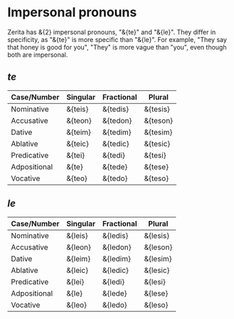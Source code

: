 # <x-trans>Impersonal pronouns</x-trans>

<x-trans>Zerita has &{2} impersonal pronouns, "&{te}" and "&{le}".</x-trans>
<x-trans>They differ in specificity, as "&{te}" is more specific than "&{le}".</x-trans>
<x-trans>For example, "They say that honey is good for you", "They" is more vague than "you", even though both are impersonal.</x-trans>

## _te_

| <x-trans>Case</x-trans>/<x-trans>Number</x-trans> | <x-trans>Singular</x-trans> | <x-trans>Fractional</x-trans> | <x-trans>Plural</x-trans> |
| ------------------------------------------------- | --------------------------- | ----------------------------- | ------------------------- |
| <x-trans>Nominative</x-trans>                     | &{teis}                     | &{tedis}                      | &{tesis}                  |
| <x-trans>Accusative</x-trans>                     | &{teon}                     | &{tedon}                      | &{teson}                  |
| <x-trans>Dative</x-trans>                         | &{teim}                     | &{tedim}                      | &{tesim}                  |
| <x-trans>Ablative</x-trans>                       | &{teic}                     | &{tedic}                      | &{tesic}                  |
| <x-trans>Predicative</x-trans>                    | &{tei}                      | &{tedi}                       | &{tesi}                   |
| <x-trans>Adpositional</x-trans>                   | &{te}                       | &{tede}                       | &{tese}                   |
| <x-trans>Vocative</x-trans>                       | &{teo}                      | &{tedo}                       | &{teso}                   |

## _le_

| <x-trans>Case</x-trans>/<x-trans>Number</x-trans> | <x-trans>Singular</x-trans> | <x-trans>Fractional</x-trans> | <x-trans>Plural</x-trans> |
| ------------------------------------------------- | --------------------------- | ----------------------------- | ------------------------- |
| <x-trans>Nominative</x-trans>                     | &{leis}                     | &{ledis}                      | &{lesis}                  |
| <x-trans>Accusative</x-trans>                     | &{leon}                     | &{ledon}                      | &{leson}                  |
| <x-trans>Dative</x-trans>                         | &{leim}                     | &{ledim}                      | &{lesim}                  |
| <x-trans>Ablative</x-trans>                       | &{leic}                     | &{ledic}                      | &{lesic}                  |
| <x-trans>Predicative</x-trans>                    | &{lei}                      | &{ledi}                       | &{lesi}                   |
| <x-trans>Adpositional</x-trans>                   | &{le}                       | &{lede}                       | &{lese}                   |
| <x-trans>Vocative</x-trans>                       | &{leo}                      | &{ledo}                       | &{leso}                   |
